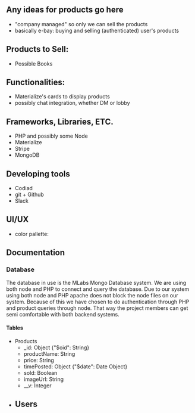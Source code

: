 ## Any ideas for products go here

- "company managed" so only we can sell the products
- basically e-bay: buying and selling (authenticated) user's products

## Products to Sell:

- Possible Books

## Functionalities:

- Materialize's cards to display products
- possibly chat integration, whether DM or lobby

## Frameworks, Libraries, ETC.

- PHP and possibly some Node
- Materialize
- Stripe
- MongoDB

## Developing tools
- Codiad
- git + Github
- Slack

## UI/UX
- color pallette:


## Documentation

### Database

The database in use is the MLabs Mongo Database system.  We are using both node and PHP to connect and query the database.  Due to our system using both node and PHP apache does not block the node files on our system.  Because of this we have chosen to do authentication through PHP and product queries through node.  That way the project members can get semi comfortable with both backend systems.

#### Tables

- Products
	- _id: Object {"$oid": String}
	- productName: String
	- price: String
	- timePosted: Object {"$date": Date Object}
	- sold: Boolean
	- imageUrl: String
	- __v: Integer
- Users
	- 